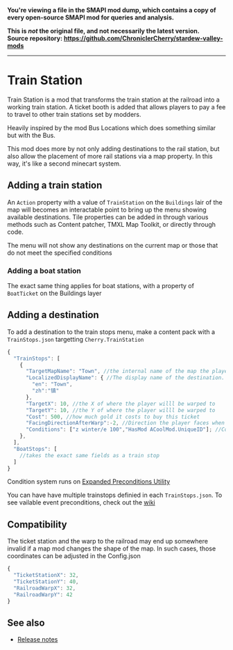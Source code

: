 **You're viewing a file in the SMAPI mod dump, which contains a copy of every open-source SMAPI mod
for queries and analysis.**

**This is _not_ the original file, and not necessarily the latest version.**  
**Source repository: https://github.com/ChroniclerCherry/stardew-valley-mods**

----

# Train Station

Train Station is a mod that transforms the train station at the railroad into a working train station. A ticket booth is added that allows players to pay a fee to travel to other train stations set by modders.

Heavily inspired by the mod Bus Locations which does something similar but with the Bus.

This mod does more by not only adding destinations to the rail station, but also allow the placement of more rail stations via a map property. In this way, it's like a second minecart system.

## Adding a train station
An `Action` property with a value of `TrainStation` on the `Buildings` lair of the map will becomes an interactable point to bring up the menu showing available destinations. Tile properties can be added in through various methods such as Content patcher, TMXL Map Toolkit, or directly through code.

The menu will not show any destinations on the current map or those that do not meet the specified conditions

### Adding a boat station
The exact same thing applies for boat stations, with a property of `BoatTicket` on the Buildings layer

## Adding a destination

To add a destination to the train stops menu, make a content pack with a `TrainStops.json` targetting `Cherry.TrainStation`

```js
{
  "TrainStops": [
    {
      "TargetMapName": "Town", //the internal name of the map the player will be warped to
      "LocalizedDisplayName": { //The display name of the destination. Will default to english if no translations are found for the current language
        "en": "Town",
        "zh":"镇"
      },
      "TargetX": 10, //the X of where the player willl be warped to
      "TargetY": 10, //the Y of where the player willl be warped to
      "Cost": 500, //how much gold it costs to buy this ticket
      "FacingDirectionAfterWarp":-2, //Direction the player faces when they arrived. 0 is up, 1 is right, 2 is down, 3 is left. Defaults to 2
      "Conditions": ["z winter/e 100","HasMod ACoolMod.UniqueID"]; //Conditions for the destination to be available using Expanded Preconditions Utility
    },
  ],
  "BoatStops": [
    //takes the exact same fields as a train stop
  ]
}
```
Condition system runs on [Expanded Preconditions Utility](https://github.com/ChroniclerCherry/stardew-valley-mods/blob/Develop/ExpandedPreconditionsUtility/README.md)

You can have have multiple trainstops definied in each `TrainStops.json`. To see vailable event preconditions, check out the [wiki](https://stardewvalleywiki.com/Modding:Event_data#Event_preconditions)



## Compatibility
The ticket station and the warp to the railroad may end up somewhere invalid if a map mod changes the shape of the map. In such cases, those coordinates can be adjusted in the Config.json

```js
{
  "TicketStationX": 32,
  "TicketStationY": 40,
  "RailroadWarpX": 32,
  "RailroadWarpY": 42
}
```

## See also
* [Release notes](release-notes.md)
